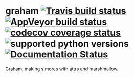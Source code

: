 # graham [![Travis build status](https://travis-ci.org/altendky/graham.svg)](https://travis-ci.org/altendky/graham) [![AppVeyor build status](https://ci.appveyor.com/api/projects/status/w23w5pa18rsj7wld?svg=true)](https://ci.appveyor.com/project/KyleAltendorf/graham) [![codecov coverage status](https://codecov.io/gh/altendky/graham/branch/develop/graph/badge.svg)](https://codecov.io/gh/altendky/graham) ![supported python versions](https://img.shields.io/pypi/pyversions/graham.svg) [![Documentation Status](https://readthedocs.org/projects/graham/badge/?version=latest)](http://graham.readthedocs.io/en/latest/?badge=latest)
Graham, making s'mores with attrs and marshmallow.

